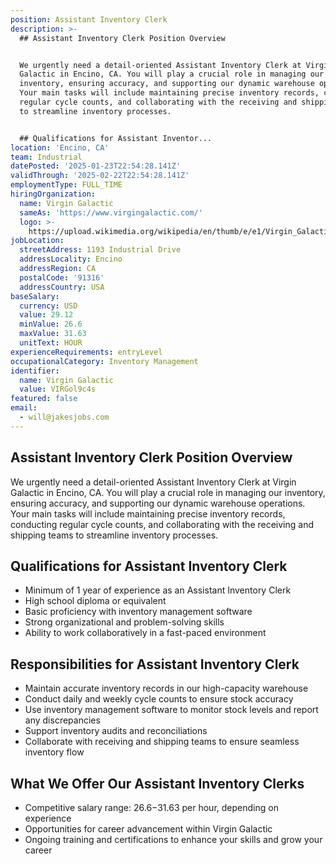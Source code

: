 ```yaml
---
position: Assistant Inventory Clerk
description: >-
  ## Assistant Inventory Clerk Position Overview


  We urgently need a detail-oriented Assistant Inventory Clerk at Virgin
  Galactic in Encino, CA. You will play a crucial role in managing our
  inventory, ensuring accuracy, and supporting our dynamic warehouse operations.
  Your main tasks will include maintaining precise inventory records, conducting
  regular cycle counts, and collaborating with the receiving and shipping teams
  to streamline inventory processes.


  ## Qualifications for Assistant Inventor...
location: 'Encino, CA'
team: Industrial
datePosted: '2025-01-23T22:54:28.141Z'
validThrough: '2025-02-22T22:54:28.141Z'
employmentType: FULL_TIME
hiringOrganization:
  name: Virgin Galactic
  sameAs: 'https://www.virgingalactic.com/'
  logo: >-
    https://upload.wikimedia.org/wikipedia/en/thumb/e/e1/Virgin_Galactic_logo_%282022%29.svg/1200px-Virgin_Galactic_logo_%282022%29.svg.png
jobLocation:
  streetAddress: 1193 Industrial Drive
  addressLocality: Encino
  addressRegion: CA
  postalCode: '91316'
  addressCountry: USA
baseSalary:
  currency: USD
  value: 29.12
  minValue: 26.6
  maxValue: 31.63
  unitText: HOUR
experienceRequirements: entryLevel
occupationalCategory: Inventory Management
identifier:
  name: Virgin Galactic
  value: VIRGol9c4s
featured: false
email:
  - will@jakesjobs.com
---
```




## Assistant Inventory Clerk Position Overview

We urgently need a detail-oriented Assistant Inventory Clerk at Virgin Galactic in Encino, CA. You will play a crucial role in managing our inventory, ensuring accuracy, and supporting our dynamic warehouse operations. Your main tasks will include maintaining precise inventory records, conducting regular cycle counts, and collaborating with the receiving and shipping teams to streamline inventory processes.

## Qualifications for Assistant Inventory Clerk

- Minimum of 1 year of experience as an Assistant Inventory Clerk
- High school diploma or equivalent
- Basic proficiency with inventory management software
- Strong organizational and problem-solving skills
- Ability to work collaboratively in a fast-paced environment

## Responsibilities for Assistant Inventory Clerk

- Maintain accurate inventory records in our high-capacity warehouse
- Conduct daily and weekly cycle counts to ensure stock accuracy
- Use inventory management software to monitor stock levels and report any discrepancies
- Support inventory audits and reconciliations
- Collaborate with receiving and shipping teams to ensure seamless inventory flow

## What We Offer Our Assistant Inventory Clerks

- Competitive salary range: $26.6-$31.63 per hour, depending on experience
- Opportunities for career advancement within Virgin Galactic
- Ongoing training and certifications to enhance your skills and grow your career
